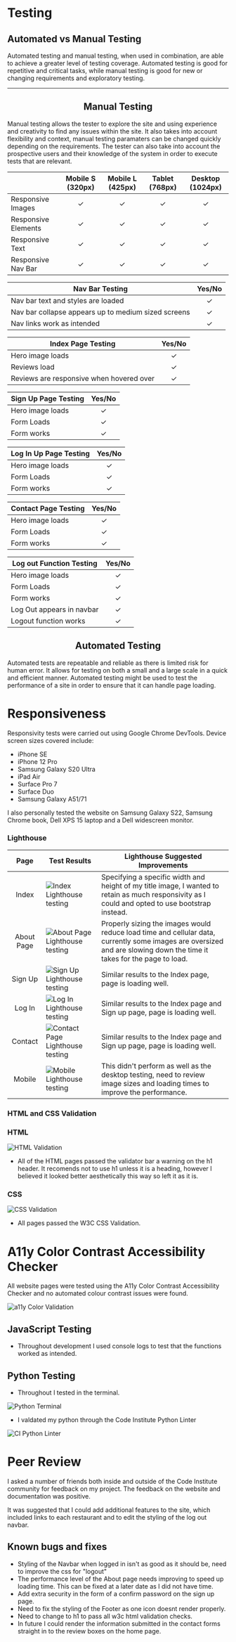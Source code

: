 # Testing <!-- omit in toc -->


## Automated vs Manual Testing

Automated testing and manual testing, when used in combination, are able to achieve a greater level of testing coverage. Automated testing is good for repetitive and critical tasks, while manual testing is good for new or changing requirements and exploratory testing.

---

<div align="center">

## Manual Testing

</div>

Manual testing allows the tester to explore the site and using experience and creativity to find any issues within the site. It also takes into account flexibility and context, manual testing paramaters can be changed quickly depending on the requirements. The tester can also take into account the prospective users and their knowledge of the system in order to execute tests that are relevant.  

| | Mobile S (320px)| Mobile L (425px)| Tablet (768px) | Desktop (1024px)|
|---|:---:|:---:|:---:|:---:|
|Responsive Images|✓|✓|✓|✓|
|Responsive Elements|✓|✓|✓|✓|
|Responsive Text|✓|✓|✓|✓|
|Responsive Nav Bar|✓|✓|✓|✓|

|Nav Bar Testing|Yes/No|
|---|:---:|
|Nav bar text and styles are loaded|✓|
|Nav bar collapse appears up to medium sized screens|✓|
|Nav links work as intended|✓|

|Index Page Testing|Yes/No|
|---|:---:|
|Hero image loads|✓|
|Reviews load|✓|
|Reviews are responsive when hovered over|✓|

|Sign Up Page Testing|Yes/No|
|---|:---:|
|Hero image loads|✓|
|Form Loads|✓|
|Form works|✓|

|Log In Up Page Testing|Yes/No|
|---|:---:|
|Hero image loads|✓|
|Form Loads|✓|
|Form works|✓|

|Contact Page Testing|Yes/No|
|---|:---:|
|Hero image loads|✓|
|Form Loads|✓|
|Form works|✓|

|Log out Function Testing|Yes/No|
|---|:---:|
|Hero image loads|✓|
|Form Loads|✓|
|Form works|✓|
|Log Out appears in navbar|✓|
|Logout function works|✓|


<div align="center">

## Automated Testing

</div>

Automated tests are repeatable and reliable as there is limited risk for human error. It allows for testing on both a small and a large scale in a quick and efficient manner. Automated testing might be used to test the performance of a site in order to ensure that it can handle page loading.

# Responsiveness

Responsivity tests were carried out using Google Chrome DevTools. Device screen sizes covered include:

- iPhone SE
- iPhone 12 Pro
- Samsung Galaxy S20 Ultra
- iPad Air
- Surface Pro 7
- Surface Duo
- Samsung Galaxy A51/71

I also personally tested the website on Samsung Galaxy S22, Samsung Chrome book, Dell XPS 15 laptop and a Dell widescreen monitor.

### Lighthouse <!-- omit in toc -->

| Page | Test Results | Lighthouse Suggested Improvements |
|:---:|---|---|
|Index|![Index Lighthouse testing](static/images/hompage-lighthouse.png)|Specifying a specific width and height of my title image, I wanted to retain as much responsivity as I could and opted to use bootstrap instead.|
|About Page|![About Page Lighthouse testing](static/images/aboutpage-lighthouse.png)|Properly sizing the images would reduce load time and cellular data, currently some images are oversized and are slowing down the time it takes for the page to load.|
|Sign Up|![Sign Up Lighthouse testing](static/images/signup-lighthouse.png)|Similar results to the Index page, page is loading well.|
|Log In|![Log In Lighthouse testing](static/images/login-lighthouse.png)|Similar results to the Index page and Sign up page, page is loading well.|
|Contact|![Contact Page Lighthouse testing](static/images/contact-lighthouse.png)|Similar results to the Index page and Sign up page, page is loading well.|
|Mobile|![Mobile Lighthouse testing](static/images/mobile-lighthouse.png)|This didn't perform as well as the desktop testing, need to review image sizes and loading times to improve the performance.|


### HTML and CSS Validation <!-- omit in toc -->

### HTML 

![HTML Validation](static/images/w3c-html.png)

- All of the HTML pages passed the validator bar a warning on the h1 header. It recomends not to use h1 unless it is a heading, however I believed it looked better aesthetically this way so left it as it is.

### CSS <!-- omit in toc -->

![CSS Validation](static/images/css-validation.png)

- All pages passed the W3C CSS Validation.

# A11y Color Contrast Accessibility Checker

All website pages were tested using the A11y Color Contrast Accessibility Checker and no automated colour contrast issues were found.

![a11y Color Validation](static/images/a11y-validator.png)

## JavaScript Testing <!-- omit in toc -->

- Throughout development I used console logs to test that the functions worked as intended.

## Python Testing <!-- omit in toc -->

- Throughout I tested in the terminal.

![Python Terminal](static/images/terminal-debug.png)

- I valdated my python through the Code Institute Python Linter

![CI Python Linter](static/images/python-testing.png)


# Peer Review

I asked a number of friends both inside and outside of the Code Institute community for feedback on my project. The feedback on the website and documentation was positive.

It was suggested that I could add additional features to the site, which included links to each restaurant and to edit the styling of the log out navbar.


## Known bugs and fixes

- Styling of the Navbar when logged in isn't as good as it should be, need to improve the css for "logout"
- The performance level of the About page needs improving to speed up loading time. This can be fixed at a later date as I did not have time.
- Add extra security in the form of a confirm password on the sign up page.
- Need to fix the styling of the Footer as one icon doesnt render properly.
- Need to change to h1 to pass all w3c html validation checks.
- In future I could render the information submitted in the contact forms straight in to the review boxes on the home page.